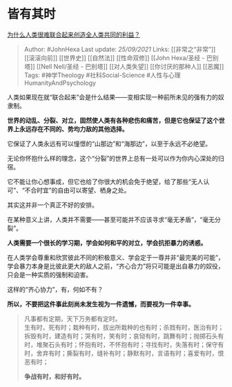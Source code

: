 # 皆有其时
[为什么人类很难联合起来创造全人类共同的利益？](https://www.zhihu.com/question/488702812/answer/2139175758)

> Author: #JohnHexa 
Last update: *25/09/2021* 
Links: [[非常之“非常”]] [[滚滚向前]] [[世界史]] [[自然法]] [[性命双修]] [[John Hexa/圣经 - 巴别塔]] [[Nell Nell/圣经 - 巴别塔]] [[对人类失望]] [[你讨厌的那种人]] [[恶魔]]
Tags: #神学Theology #社科Social-Science #人性与心理HumanityAndPsychology 


人类如果现在就“联合起来”会是什么结果——变相实现一种前所未见的强有力的奴隶制。

**世界的动乱、分裂、对立，固然使人类有各种悲伤和痛苦，但是它也保证了这个世界上永远存在不同的、势均力敌的其他选择。**

它保证了人类永远有可以憧憬的“山那边”和“海那边”，以至于永远不必绝望。

无论你怀抱什么样的理念，这个“分裂”的世界上总有一处可以作为你内心深处的归宿。

它不能让你心想事成，但它也给了你很大的机会免于绝望，给了那些“无人认可”、“不合时宜”的自由可以寄望、栖身之处。

其实这并非一个真正不好的安排。

在某种意义上讲，人类并不需要——甚至可能并不应该寻求“毫无矛盾”，“毫无分裂”。

**人类需要一个很长的学习期，学会如何和平的对立，学会抗拒暴力的诱惑。**

在人类学会尊重和欣赏彼此不同的积极意义、学会定于一尊并非“最完美的可能”，学会暴力本身是比彼此更大的敌人之前，“齐心合力”将只可能是出自暴力的奴役，只会是一种实质的强制和迫害。

这样的“齐心协力”，有，何如不有？

**所以，不要把这件事此刻尚未发生视为一件遗憾，而要视为一件幸事。**

> 凡事都有定期，天下万务都有定时。  
> 生有时，死有时；栽种有时，拔出所栽种的也有时；杀戮有时，医治有时；拆毁有时，建造有时；哭有时，笑有时；哀恸有时，跳舞有时；抛掷石头有时，堆聚石头有时；怀抱有时，不怀抱有时；寻找有时，失落有时；保守有时，舍弃有时；撕裂有时，缝补有时；静默有时，言语有时；喜爱有时，恨恶有时；  
>   
> **争战有时，和好有时。**